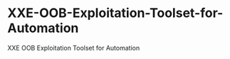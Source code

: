 XXE-OOB-Exploitation-Toolset-for-Automation
===========================================

XXE OOB Exploitation Toolset for Automation